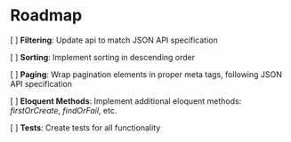# Roadmap

[ ] **Filtering**: Update api to match JSON API specification

[ ] **Sorting**: Implement sorting in descending order

[ ] **Paging**: Wrap pagination elements in proper meta tags, following JSON API specification

[ ] **Eloquent Methods**: Implement additional eloquent methods: *firstOrCreate*, *findOrFail*, etc.

[ ] **Tests**: Create tests for all functionality
